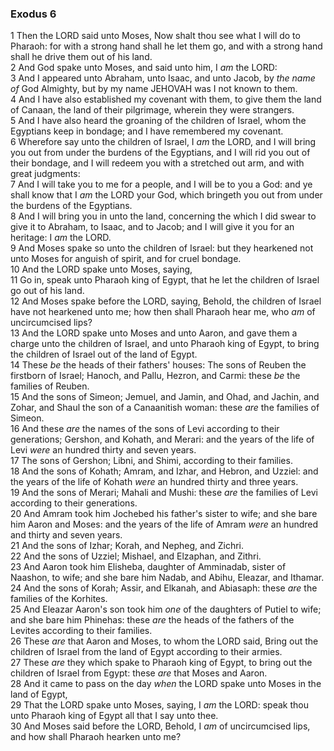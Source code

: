 ### Exodus 6

1 Then the LORD said unto Moses, Now shalt thou see what I will do to Pharaoh: for with a strong hand shall he let them go, and with a strong hand shall he drive them out of his land.  
2 And God spake unto Moses, and said unto him, I *am* the LORD:  
3 And I appeared unto Abraham, unto Isaac, and unto Jacob, by *the name of* God Almighty, but by my name JEHOVAH was I not known to them.  
4 And I have also established my covenant with them, to give them the land of Canaan, the land of their pilgrimage, wherein they were strangers.  
5 And I have also heard the groaning of the children of Israel, whom the Egyptians keep in bondage; and I have remembered my covenant.  
6 Wherefore say unto the children of Israel, I *am* the LORD, and I will bring you out from under the burdens of the Egyptians, and I will rid you out of their bondage, and I will redeem you with a stretched out arm, and with great judgments:  
7 And I will take you to me for a people, and I will be to you a God: and ye shall know that I *am* the LORD your God, which bringeth you out from under the burdens of the Egyptians.  
8 And I will bring you in unto the land, concerning the which I did swear to give it to Abraham, to Isaac, and to Jacob; and I will give it you for an heritage: I *am* the LORD.  
9 And Moses spake so unto the children of Israel: but they hearkened not unto Moses for anguish of spirit, and for cruel bondage.  
10 And the LORD spake unto Moses, saying,  
11 Go in, speak unto Pharaoh king of Egypt, that he let the children of Israel go out of his land.  
12 And Moses spake before the LORD, saying, Behold, the children of Israel have not hearkened unto me; how then shall Pharaoh hear me, who *am* of uncircumcised lips?  
13 And the LORD spake unto Moses and unto Aaron, and gave them a charge unto the children of Israel, and unto Pharaoh king of Egypt, to bring the children of Israel out of the land of Egypt.  
14 These *be* the heads of their fathers' houses: The sons of Reuben the firstborn of Israel; Hanoch, and Pallu, Hezron, and Carmi: these *be* the families of Reuben.  
15 And the sons of Simeon; Jemuel, and Jamin, and Ohad, and Jachin, and Zohar, and Shaul the son of a Canaanitish woman: these *are* the families of Simeon.  
16 And these *are* the names of the sons of Levi according to their generations; Gershon, and Kohath, and Merari: and the years of the life of Levi *were* an hundred thirty and seven years.  
17 The sons of Gershon; Libni, and Shimi, according to their families.  
18 And the sons of Kohath; Amram, and Izhar, and Hebron, and Uzziel: and the years of the life of Kohath *were* an hundred thirty and three years.  
19 And the sons of Merari; Mahali and Mushi: these *are* the families of Levi according to their generations.  
20 And Amram took him Jochebed his father's sister to wife; and she bare him Aaron and Moses: and the years of the life of Amram *were* an hundred and thirty and seven years.  
21 And the sons of Izhar; Korah, and Nepheg, and Zichri.  
22 And the sons of Uzziel; Mishael, and Elzaphan, and Zithri.  
23 And Aaron took him Elisheba, daughter of Amminadab, sister of Naashon, to wife; and she bare him Nadab, and Abihu, Eleazar, and Ithamar.  
24 And the sons of Korah; Assir, and Elkanah, and Abiasaph: these *are* the families of the Korhites.  
25 And Eleazar Aaron's son took him *one* of the daughters of Putiel to wife; and she bare him Phinehas: these *are* the heads of the fathers of the Levites according to their families.  
26 These *are* that Aaron and Moses, to whom the LORD said, Bring out the children of Israel from the land of Egypt according to their armies.  
27 These *are* they which spake to Pharaoh king of Egypt, to bring out the children of Israel from Egypt: these *are* that Moses and Aaron.  
28 And it came to pass on the day *when* the LORD spake unto Moses in the land of Egypt,  
29 That the LORD spake unto Moses, saying, I *am* the LORD: speak thou unto Pharaoh king of Egypt all that I say unto thee.  
30 And Moses said before the LORD, Behold, I *am* of uncircumcised lips, and how shall Pharaoh hearken unto me?  
